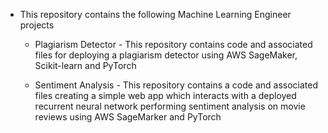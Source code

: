 * This repository contains the following Machine Learning Engineer projects

    * Plagiarism Detector - This repository contains code and associated files for deploying a plagiarism detector using 
    AWS SageMaker, Scikit-learn and PyTorch
    
    * Sentiment Analysis - This repository contains a code and associated files creating a simple web app which interacts 
    with a deployed recurrent neural network performing sentiment analysis on movie reviews using AWS SageMarker 
    and PyTorch